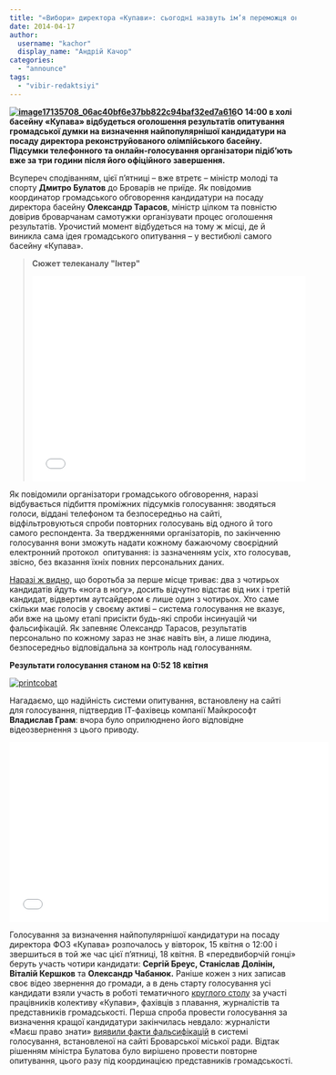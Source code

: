 ```yaml
---
title: "«Вибори» директора «Купави»: сьогодні назвуть ім’я переможця онлайн-голосування"
date: 2014-04-17
author: 
  username: "kachor"
  display_name: "Андрій Качор"
categories: 
  - "announce"
tags: 
  - "vibir-redaktsiyi"
---
```


**[![image17135708_06ac40bf6e37bb822c94baf32ed7a616](https://mpz.brovary.org/wp-content/uploads/2014/04/image17135708_06ac40bf6e37bb822c94baf32ed7a616.jpg)](https://mpz.brovary.org/wp-content/uploads/2014/04/image17135708_06ac40bf6e37bb822c94baf32ed7a616.jpg)О 14:00 в холі басейну «Купава» відбудеться оголошення результатів опитування громадської думки на визначення найпопулярнішої кандидатури на посаду директора реконструйованого олімпійського басейну. Підсумки телефонного та онлайн-голосування організатори підіб’ють вже за три години після його офіційного завершення.**

Всупереч сподіванням, цієї п’ятниці – вже втретє – міністр молоді та спорту **Дмитро Булатов** до Броварів не приїде. Як повідомив координатор громадського обговорення кандидатури на посаду директора басейну **Олександр Тарасов**, міністр цілком та повністю довірив броварчанам самотужки організувати процес оголошення результатів. Урочистий момент відбудеться на тому ж місці, де й виникла сама ідея громадського опитування – у вестибюлі самого басейну «Купава».

> **Сюжет телеканалу "Інтер"**
> 
> <iframe src="//www.youtube.com/embed/NfCcmdMxKAM" height="360" width="480" allowfullscreen frameborder="0"></iframe>

Як повідомили організатори громадського обговорення, наразі відбувається підбиття проміжних підсумків голосування: зводяться голоси, віддані телефоном та безпосередньо на сайті, відфільтровуються спроби повторних голосувань від одного й того самого респондента. За твердженнями організаторів, по закінченню голосування вони зможуть надати кожному бажаючому своєрідний електронний протокол  опитування: із зазначенням усіх, хто голосував, звісно, без вказання їхніх повних персональних даних.

[Наразі ж видно,](http://kupava.cobat.com.ua/statistic) що боротьба за перше місце триває: два з чотирьох кандидатів йдуть «нога в ногу», досить відчутно відстає від них і третій кандидат, відвертим аутсайдером є лише один з чотирьох. Хто саме скільки має голосів у своєму активі – система голосування не вказує, аби вже на цьому етапі присікти будь-які спроби інсинуацій чи фальсифікацій. Як запевняє Олександр Тарасов, результатів персонально по кожному зараз не знає навіть він, а лише людина, безпосередньо відповідальна за контроль над голосуванням.

**Результати голосування станом на 0:52 18 квітня**

[![printcobat](https://mpz.brovary.org/wp-content/uploads/2014/04/printcobat.jpg)](https://mpz.brovary.org/wp-content/uploads/2014/04/printcobat.jpg)

Нагадаємо, що надійність системи опитування, встановлену на сайті для голосування, підтвердив ІТ-фахівець компанії Майкрософт **Владислав Грам**: вчора було оприлюднено його відповідне відеозвернення з цього приводу.

<iframe src="//www.youtube.com/embed/PdiQQRxUZ5w" height="315" width="560" allowfullscreen frameborder="0"></iframe>

Голосування за визначення найпопулярнішої кандидатури на посаду директора ФОЗ «Купава» розпочалось у вівторок, 15 квітня о 12:00 і звершиться в той же час цієї п’ятниці, 18 квітня. В «передвиборчій гонці» беруть участь чотири кандидати: **Сергій Бреус, Станіслав Долінін, Віталій Кершков** та **Олександр Чабанюк.** Раніше кожен з них записав своє відео звернення до громади, а в день старту голосування усі кандидати взяли участь в роботі тематичного [круглого столу](https://mpz.brovary.org/kandidati-na-post-direktora-kupavi-za-kruglim-stolom-z-yasovuvali-hto-krashhe/) за участі працівників колективу «Купави», фахівців з плавання, журналістів та представників громадськості. Перша спроба провести голосування за визначення кращої кандидатури закінчилась невдало: журналісти «Маєш право знати» [виявили факти фальсифікацій](https://mpz.brovary.org/publichne-priznachennya-direktora-kupavi-vlada-prodovzhuye-grati-v-naperstki/) в системі голосування, встановленої на сайті Броварської міської ради. Відтак рішенням міністра Булатова було вирішено провести повторне опитування, цього разу під координацією представників громадськості.
